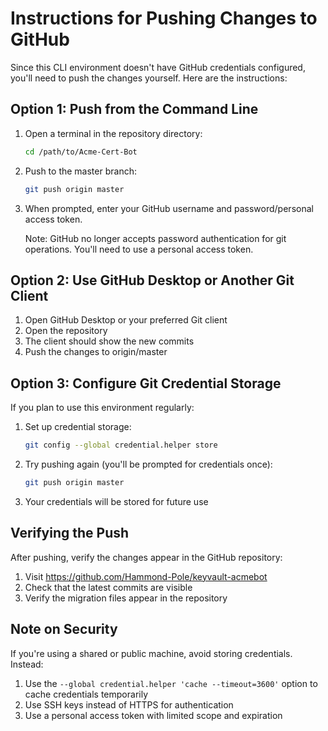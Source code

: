 # Instructions for Pushing Changes to GitHub

Since this CLI environment doesn't have GitHub credentials configured, you'll need to push the changes yourself. Here are the instructions:

## Option 1: Push from the Command Line

1. Open a terminal in the repository directory:
   ```bash
   cd /path/to/Acme-Cert-Bot
   ```

2. Push to the master branch:
   ```bash
   git push origin master
   ```

3. When prompted, enter your GitHub username and password/personal access token.

   Note: GitHub no longer accepts password authentication for git operations. You'll need to use a personal access token.

## Option 2: Use GitHub Desktop or Another Git Client

1. Open GitHub Desktop or your preferred Git client
2. Open the repository
3. The client should show the new commits
4. Push the changes to origin/master

## Option 3: Configure Git Credential Storage

If you plan to use this environment regularly:

1. Set up credential storage:
   ```bash
   git config --global credential.helper store
   ```

2. Try pushing again (you'll be prompted for credentials once):
   ```bash
   git push origin master
   ```

3. Your credentials will be stored for future use

## Verifying the Push

After pushing, verify the changes appear in the GitHub repository:

1. Visit https://github.com/Hammond-Pole/keyvault-acmebot
2. Check that the latest commits are visible
3. Verify the migration files appear in the repository

## Note on Security

If you're using a shared or public machine, avoid storing credentials. Instead:

1. Use the `--global credential.helper 'cache --timeout=3600'` option to cache credentials temporarily
2. Use SSH keys instead of HTTPS for authentication
3. Use a personal access token with limited scope and expiration